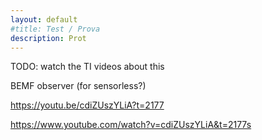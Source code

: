 ```yaml
---
layout: default
#title: Test / Prova
description: Prot
---
```


TODO: watch the TI videos about this

BEMF observer (for sensorless?)

https://youtu.be/cdiZUszYLiA?t=2177


https://www.youtube.com/watch?v=cdiZUszYLiA&t=2177s